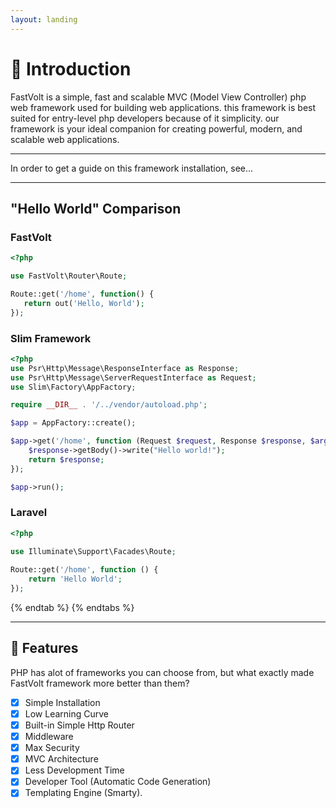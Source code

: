 ```yaml
---
layout: landing
---
```


# 👋 Introduction

FastVolt is a simple, fast and scalable MVC (Model View Controller) php web framework used for building web applications. this framework is best suited for entry-level php developers because of it simplicity. our framework is your ideal companion for creating powerful, modern, and scalable web applications.

***

In order to get a guide on this framework installation, see...


***

## "Hello World" Comparison

### FastVolt
```php
<?php

use FastVolt\Router\Route;

Route::get('/home', function() {
   return out('Hello, World');
});

```

### Slim Framework

```php
<?php
use Psr\Http\Message\ResponseInterface as Response;
use Psr\Http\Message\ServerRequestInterface as Request;
use Slim\Factory\AppFactory;

require __DIR__ . '/../vendor/autoload.php';

$app = AppFactory::create();

$app->get('/home', function (Request $request, Response $response, $args) {
    $response->getBody()->write("Hello world!");
    return $response;
});

$app->run();
```

### Laravel

```php
<?php

use Illuminate\Support\Facades\Route;
 
Route::get('/home', function () {
    return 'Hello World';
});
```
{% endtab %}
{% endtabs %}

***

## 🌟 Features

PHP has alot of frameworks you can choose from, but what exactly made FastVolt framework more better than them?

* [x] Simple Installation
* [x] Low Learning Curve
* [x] Built-in Simple Http Router
* [x] Middleware
* [x] Max Security
* [x] MVC Architecture
* [x] Less Development Time
* [x] Developer Tool (Automatic Code Generation)
* [x] Templating Engine (Smarty).
